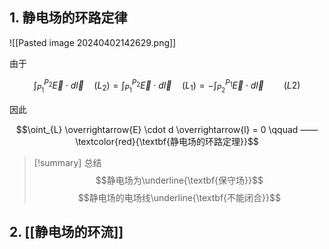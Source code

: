## 1. 静电场的环路定律

![[Pasted image 20240402142629.png]]

由于

$$\int^{P_{2}}_{P_{1}} \overrightarrow{E} \cdot d \overrightarrow{l} \quad(L_{2}) = \int^{P_{2}}_{P_{1}} \overrightarrow{E} \cdot d \overrightarrow{l} \quad (L_{1}) =-\int^{P_{1}}_{P_{2}} \overrightarrow{E} \cdot d \overrightarrow{l} \qquad (L2)$$

因此

$$\oint_{L} \overrightarrow{E} \cdot d \overrightarrow{l} = 0 \qquad —— \textcolor{red}{\textbf{静电场的环路定理}}$$

> [!summary] 总结
> $$静电场为\underline{\textbf{保守场}}$$
> $$静电场的电场线\underline{\textbf{不能闭合}}$$

## 2. [[静电场的环流]]